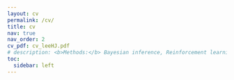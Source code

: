 ```yaml
---
layout: cv
permalink: /cv/
title: cv
nav: true
nav_order: 2
cv_pdf: cv_leeHJ.pdf
# description: <b>Methods:</b> Bayesian inference, Reinforcement learning, Psychophysics, fMRI
toc:
  sidebar: left
---
```

